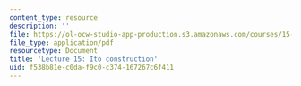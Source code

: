 ```yaml
---
content_type: resource
description: ''
file: https://ol-ocw-studio-app-production.s3.amazonaws.com/courses/15-070j-advanced-stochastic-processes-fall-2013/f538b81ec0daf9c0c374167267c6f411_MIT15_070JF13_Lec15.pdf
file_type: application/pdf
resourcetype: Document
title: 'Lecture 15: Ito construction'
uid: f538b81e-c0da-f9c0-c374-167267c6f411
---
```

